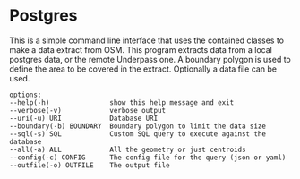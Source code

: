 # Postgres

This is a simple command line interface that uses the contained
classes to make a data extract from OSM. This program extracts data
from a local postgres data, or the remote Underpass one. A boundary
polygon is used to define the area to be covered in the
extract. Optionally a data file can be used.

    options:
    --help(-h)               show this help message and exit
    --verbose(-v)            verbose output
    --uri(-u) URI            Database URI
    --boundary(-b) BOUNDARY  Boundary polygon to limit the data size
    --sql(-s) SQL            Custom SQL query to execute against the database
    --all(-a) ALL            All the geometry or just centroids
    --config(-c) CONFIG      The config file for the query (json or yaml)
    --outfile(-o) OUTFILE    The output file
